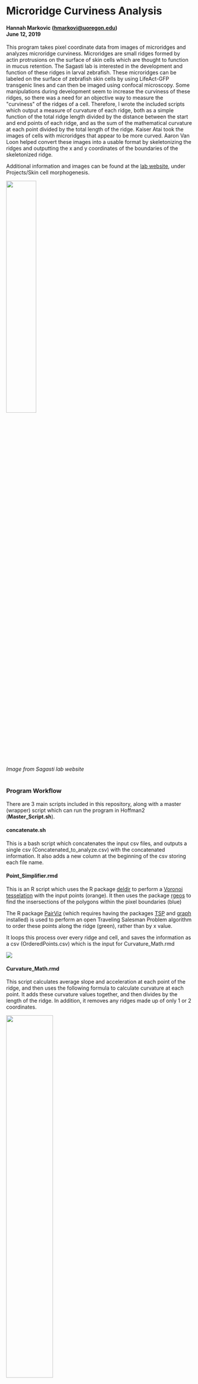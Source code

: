 # Microridge Curviness Analysis
#### Hannah Markovic (hmarkovi@uoregon.edu) </br> June 12, 2019

This program takes pixel coordinate data from images of microridges and analyzes microridge curviness. Microridges are small ridges formed by actin protrusions on the surface of skin cells which are thought to function in mucus retention. The Sagasti lab is interested in the development and function of these ridges in larval zebrafish. These microridges can be labeled on the surface of zebrafish skin cells by using LifeAct-GFP transgenic lines and can then be imaged using confocal microscopy. Some manipulations during development seem to increase the curviness of these ridges, so there was a need for an objective way to measure the "curviness" of the ridges of a cell. Therefore, I wrote the included scripts which output a measure of curvature of each ridge, both as a simple function of the total ridge length divided by the distance between the start and end points of each ridge, and as the sum of the mathematical curvature at each point divided by the total length of the ridge. Kaiser Atai took the images of cells with microridges that appear to be more curved. Aaron Van Loon helped convert these images into a usable format by skeletonizing the ridges and outputting the x and y coordinates of the boundaries of the skeletonized ridge.

Additional information and images can be found at the [lab website](https://www.mcdb.ucla.edu/Research/Sagasti/Sagasti_lab_home.html), under Projects/Skin cell morphogenesis.

<img src="https://github.com/hamarkovic/Microridge_Curviness_Analysis/blob/master/Images/Microridges_from_Sagasti_website.gif" width="40%">

*Image from Sagasti lab website* </br> </br>

###  Program Workflow

There are 3 main scripts included in this repository, along with a master (wrapper) script which can run the program in Hoffman2 (**Master_Script.sh**).

#### concatenate.sh
This is a bash script which concatenates the input csv files, and outputs a single csv (Concatenated_to_analyze.csv) with the concatenated information. It also adds a new column at the beginning of the csv storing each file name.

#### Point_Simplifier.rmd
This is an R script which uses the R package [deldir](https://cran.r-project.org/web/packages/deldir/) to perform a [Voronoi tesselation](https://philogb.github.io/blog/2010/02/12/voronoi-tessellation/) with the input points (orange). It then uses the package [rgeos](https://cran.r-project.org/web/packages/rgeos/) to find the insersections of the polygons within the pixel boundaries (blue)

The R package [PairViz](https://cran.r-project.org/web/packages/PairViz/) (which requires having the packages [TSP](https://cran.r-project.org/web/packages/TSP/) and [graph](http://www.bioconductor.org/packages/3.4/bioc/html/graph.html) installed) is used to perform an open Traveling Salesman Problem algorithm to order these points along the ridge (green), rather than by x value.

It loops this process over every ridge and cell, and saves the information as a csv (OrderedPoints.csv) which is the input for Curvature_Math.rmd

<img src="https://github.com/hamarkovic/Microridge_Curviness_Analysis/blob/master/Images/Voronoi%20after%20Viz%20green.gif">

#### Curvature_Math.rmd

This script calculates average slope and acceleration at each point of the ridge, and then uses the following formula to calculate curvature at each point. It adds these curvature values together, and then divides by the length of the ridge. In addition, it removes any ridges made up of only 1 or 2 coordinates.

<img src="https://github.com/hamarkovic/Microridge_Curviness_Analysis/blob/master/Images/W6_curvature_fomula.png" width="50%">

It also outputs a more simple measue of curvature obtained by dividing the total ridge length by the distance between the endpoints of the ridge. The output is a csv named OutputCurvatures.csv.

<img src="https://github.com/hamarkovic/Microridge_Curviness_Analysis/blob/master/Images/Final_Curvature_Output.gif">

### Program Usage

#### Dependencies
A Hoffman2 account, or another way to run bash scripts, is required to run this program over multiple files.
 * Alternatively, each file could be individually run through Point_Simplifier.rmd and Curvature_Math.rmd, but this would require changing file locations in the scripts every time you run the programs. </br>
 
You need to install these R packages, using the install.packages("*package*") command:  
 * [deldir](https://cran.r-project.org/web/packages/deldir/)
 * [graph](http://www.bioconductor.org/packages/3.4/bioc/html/graph.html) (For R 3.4)
 * [PairViz](https://cran.r-project.org/web/packages/PairViz/) 
 * [rgeos](https://cran.r-project.org/web/packages/rgeos/)
 * [sp](https://cran.r-project.org/web/packages/sp/)
 * [tidyverse](https://cran.r-project.org/web/packages/tidyverse/index.html)
 * [TSP](https://cran.r-project.org/web/packages/TSP/)

I wrote the program using the 3.3.2 version of R.  

The data must:
 * be in the form of x and y coordinates of the pixels of the skeletonized ridge, and with a column for ridge number.
 * be inputted in csv format.
 * There cannot be data files with identical names.
 * There cannot be spaces in file names.
 
#### Usage Instructions
These scripts can be individually run on your computer, or you can use the master script to run all of them.

All input files must be in the "Files_to_analyze" folder on Hoffman2; or, change the source of the files in the code, and run it on your computer with these files in a folder of your choosing.

To run the program in Hoffman2, follow these commands after cloning this github page, copying your files into Files_to_analyze, and removing delete_this.txt from Files_to_analyze. A detailed example of this is in the Vignette folder if necessary. Begin within the Microridge_Curvature_Analysis directory.

```{r}
cd Scripts
module load R/3.5.0
R
install.packages("deldir")
install.packages("sp")
install.packages("rgeos")
install.packages("TSP")
source('http://bioconductor.org/biocLite.R')
biocLite('graph')
install.packages("PairViz")
install.packages("tidyverse")
q()
bash Master_Script.sh
```
Some notes:
 * If you already have R loaded on your terminal, it's sometimes necessary to repeat the line: module load R/3.5.0
 * The first time you install a package, it will ask you to select a CRAN mirror
 * If it asks to update any packages, say "n".
 * It's not necessary to save the workspace image after quitting R.

#### Expected Output
This program outputs 3 csv files (**Concatenated_to_analyze.csv**, **OrderedPoints.csv**, and **OutputCurvatures.csv**). **OutputCurvatures.csv** contains the final curvatures for each ridge. An example image of this file is above, under **Curvature_Math.rmd**. The first column, "cell," contains the original file name. The second, "ridge," contains the ridge numbers of each cell. The third column, "length," contains the length of each ridge. "dist_endpoints" contains the distance between the first and last point of the ridge. "curvature_bylength" contains the result of the length divided by the distance between endpoints. The last column, "curvature_formula," contains the sum of the curvatures at each point of the ridge, determined by the formula above.

**Concatenates_to_analyze** contains the concatenated x and y coordinates, with file name saved as the first column, which is produced by **concatenate.sh**. **OrderedPoints.csv** contains the points used for the final curvature calculations, which were produced by Voronoi tesselation and ordered by a Traveling Salesman Problem algorithm.

Examples of these files can be viewed in the Vignette directory, under Sample_outputs.

#### Vignette
Vignette instructions are in the directory named Vignette. There are two test files in the folder, and the output after running the program can be compared to those in the folder Sample_outputs.

### Author
* Hannah Markovic
    * Biology PhD student at the University of Oregon
    * B.S. in Molecular, Cell and Developmental Biology with minor in Biomedical Research, UCLA
    * contact: hmarkovi@uoregon.edu
* This program was created as the final project for the class EEB 177, Spring 2019, UCLA

### Acknowledgements
* Aaron van Loon - microridge deconvolution program
* Kaiser Atai - sample data
* Dr. Emily Curd and Daniel Chavez - guidance

### Citing
doi:

### References
* https://rstudio-pubs-static.s3.amazonaws.com/202536_7a122ff56e9f4062b6b012d9921afd80.html
* http://tutorial.math.lamar.edu/Classes/CalcIII/Curvature.aspx
* https://stackoverflow.com/questions/9595117/identify-a-linear-feature-on-a-raster-map-and-return-a-linear-shape-object-using
* https://cran.r-project.org/web/packages/deldir/
* https://cran.r-project.org/web/packages/rgeos/
* https://cran.r-project.org/web/packages/sp/
* https://cran.r-project.org/web/packages/PairViz/
* https://cran.r-project.org/web/packages/TSP/
* http://www.bioconductor.org/packages/release/bioc/html/graph.html
